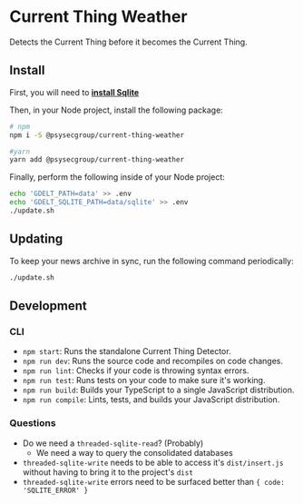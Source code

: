 # Current Thing Weather

Detects the Current Thing before it becomes the Current Thing.

## Install

First, you will need to **[install Sqlite](sqlite.md)**

Then, in your Node project, install the following package:

```bash
# npm
npm i -S @psysecgroup/current-thing-weather

#yarn
yarn add @psysecgroup/current-thing-weather
```

Finally, perform the following inside of your Node project:

```bash
echo 'GDELT_PATH=data' >> .env
echo 'GDELT_SQLITE_PATH=data/sqlite' >> .env
./update.sh
````

## Updating

To keep your news archive in sync, run the following command periodically:

```bash
./update.sh
````

## Development

### CLI

* `npm start`: Runs the standalone Current Thing Detector.
* `npm run dev`: Runs the source code and recompiles on code changes.
* `npm run lint`: Checks if your code is throwing syntax errors.
* `npm run test`: Runs tests on your code to make sure it's working.
* `npm run build`: Builds your TypeScript to a single JavaScript distribution.
* `npm run compile`: Lints, tests, and builds your JavaScript distribution.

### Questions

* Do we need a `threaded-sqlite-read`?  (Probably)
  * We need a way to query the consolidated databases
* `threaded-sqlite-write` needs to be able to access it's `dist/insert.js` without having to bring it to the project's `dist`
* `threaded-sqlite-write` errors need to be surfaced better than `{ code: 'SQLITE_ERROR' }`